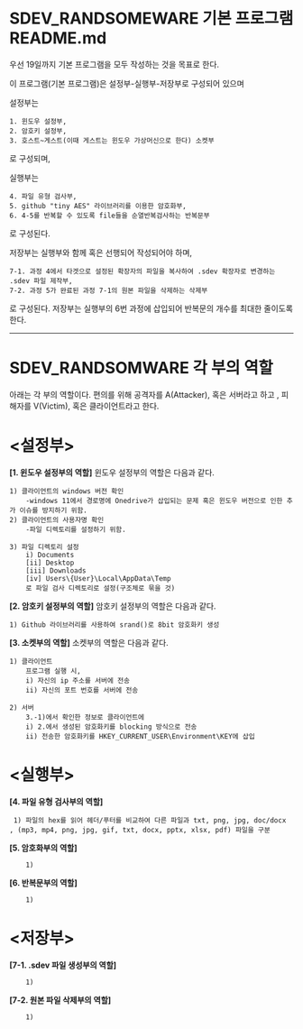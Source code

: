 # SDEV_RANDSOMEWARE 기본 프로그램 README.md

우선 19일까지 기본 프로그램을 모두 작성하는 것을 목표로 한다.

이 프로그램(기본 프로그램)은 설정부-실행부-저장부로 구성되어 있으며

설정부는 
```
1. 윈도우 설정부, 
2. 암호키 설정부,
3. 호스트~게스트(이때 게스트는 윈도우 가상머신으로 한다) 소켓부
```
로 구성되며,


실행부는
```
4. 파일 유형 검사부, 
5. github "tiny AES" 라이브러리를 이용한 암호화부,
6. 4-5를 반복할 수 있도록 file들을 순열반복검사하는 반복문부
```
로 구성된다. 


저장부는 실행부와 함께 혹은 선행되어 작성되어야 하며,
```
7-1. 과정 4에서 타겟으로 설정된 확장자의 파일을 복사하여 .sdev 확장자로 변경하는 .sdev 파일 제작부,
7-2. 과정 5가 완료된 과정 7-1의 원본 파일을 삭제하는 삭제부
```
로 구성된다.
저장부는 실행부의 6번 과정에 삽입되어 반복문의 개수를 최대한 줄이도록 한다.


***
# SDEV_RANDSOMWARE 각 부의 역할 

아래는 각 부의 역할이다. 
편의를 위해 공격자를 A(Attacker), 혹은 서버라고 하고 , 피해자를 V(Victim), 혹은 클라이언트라고 한다.


# <설정부> 
**[1. 윈도우 설정부의 역할]**
윈도우 설정부의 역할은 다음과 같다.
```
1) 클라이언트의 windows 버전 확인
	-windows 11에서 경로명에 Onedrive가 삽입되는 문제 혹은 윈도우 버전으로 인한 추가 이슈를 방지하기 위함.
2) 클라이언트의 사용자명 확인
	-파일 디렉토리를 설정하기 위함.
		
3) 파일 디렉토리 설정
	i) Documents
	[ii] Desktop 
	[iii] Downloads 
	[iv] Users\{User}\Local\AppData\Temp
	로 파일 검사 디렉토리로 설정(구조체로 묶을 것)
```
 
**[2. 암호키 설정부의 역할]**
암호키 설정부의 역할은 다음과 같다. 
```	
1) Github 라이브러리를 사용하여 srand()로 8bit 암호화키 생성
```
 
**[3. 소켓부의 역할]**
소켓부의 역할은 다음과 같다.
```
1) 클라이언트
	프로그램 실행 시, 
	i) 자신의 ip 주소를 서버에 전송
	ii) 자신의 포트 번호를 서버에 전송

2) 서버 
	3.-1)에서 확인한 정보로 클라이언트에
	i) 2.에서 생성된 암호화키를 blocking 방식으로 전송
	ii) 전송한 암호화키를 HKEY_CURRENT_USER\Environment\KEY에 삽입 
```
 
# <실행부>
**[4. 파일 유형 검사부의 역할]**
```
 1) 파일의 hex를 읽어 헤더/푸터를 비교하여 다른 파일과 txt, png, jpg, doc/docx , (mp3, mp4, png, jpg, gif, txt, docx, pptx, xlsx, pdf) 파일을 구분
```
   
**[5. 암호화부의 역할]**
```
 	1) 
```

**[6. 반복문부의 역할]**
```
 	1) 
```
 
# <저장부>
**[7-1. .sdev 파일 생성부의 역할]**
```
 	1) 
```
**[7-2. 원본 파일 삭제부의 역할]**
```
 	1) 
```
